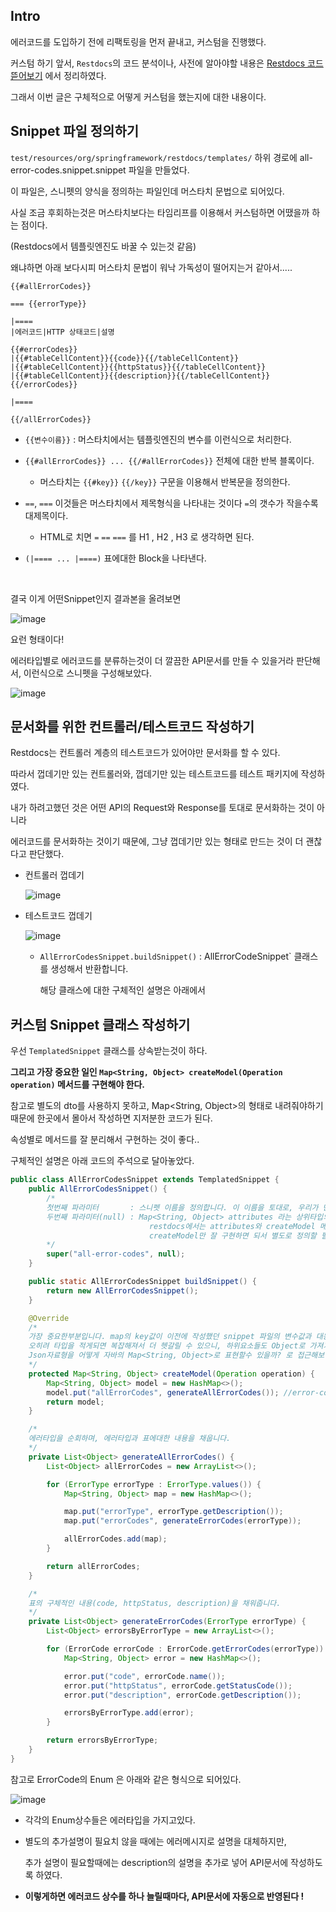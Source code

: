 ## Intro

에러코드를 도입하기 전에 리팩토링을 먼저 끝내고, 커스텀을 진행했다.

커스텀 하기 앞서, `Restdocs`의 코드 분석이나, 사전에 알아야할 내용은 [Restdocs 코드 뜯어보기](https://github.com/gomudayya/DevelopNote/blob/main/Spring/Restdocs/Restdocs%20%EC%BD%94%EB%93%9C%20%EB%9C%AF%EC%96%B4%EB%B3%B4%EA%B8%B0.md) 에서 정리하였다.

그래서 이번 글은 구체적으로 어떻게 커스텀을 했는지에 대한 내용이다.

## Snippet 파일 정의하기

`test/resources/org/springframework/restdocs/templates/` 하위 경로에 all-error-codes.snippet.snippet 파일을 만들었다.

이 파일은, 스니펫의 양식을 정의하는 파일인데 머스타치 문법으로 되어있다.

사실 조금 후회하는것은 머스타치보다는 타임리프를 이용해서 커스텀하면 어땠을까 하는 점이다.

(Restdocs에서 템플릿엔진도 바꿀 수 있는것 같음)

왜냐하면 아래 보다시피 머스타치 문법이 워낙 가독성이 떨어지는거 같아서.....

```
{{#allErrorCodes}}

=== {{errorType}}

|====
|에러코드|HTTP 상태코드|설명

{{#errorCodes}}
|{{#tableCellContent}}{{code}}{{/tableCellContent}}
|{{#tableCellContent}}{{httpStatus}}{{/tableCellContent}}
|{{#tableCellContent}}{{description}}{{/tableCellContent}}
{{/errorCodes}}

|====

{{/allErrorCodes}}
```

- `{{변수이름}}` : 머스타치에서는 템플릿엔진의 변수를 이런식으로 처리한다.

- `{{#allErrorCodes}} ... {{/#allErrorCodes}}` 전체에 대한 반복 블록이다.

  - 머스타치는 `{{#key}}` `{{/key}}` 구문을 이용해서 반복문을 정의한다.
 
- `==`, `===` 이것들은 머스타치에서 제목형식을 나타내는 것이다 `=`의 갯수가 작을수록 대제목이다.

  - HTML로 치면 `=` `==` `===` 를 H1 , H2 , H3 로 생각하면 된다.
    
- `(|==== ... |====)` 표에대한 Block을 나타낸다.

<br>

결국 이게 어떤Snippet인지 결과본을 올려보면

![image](https://github.com/gomudayya/DevelopNote/assets/129571789/c6c2d956-3210-44a4-a672-e5d17bd649a8)

요런 형태이다!

에러타입별로 에러코드를 분류하는것이 더 깔끔한 API문서를 만들 수 있을거라 판단해서, 이런식으로 스니펫을 구성해보았다.

![image](https://github.com/gomudayya/DevelopNote/assets/129571789/a6cca542-bd23-42b5-b6ba-66f71e714998)

## 문서화를 위한 컨트롤러/테스트코드 작성하기

Restdocs는 컨트롤러 계층의 테스트코드가 있어야만 문서화를 할 수 있다.

따라서 껍데기만 있는 컨트롤러와, 껍데기만 있는 테스트코드를 테스트 패키지에 작성하였다. 

내가 하려고했던 것은 어떤 API의 Request와 Response를 토대로 문서화하는 것이 아니라

에러코드를 문서화하는 것이기 때문에, 그냥 껍데기만 있는 형태로 만드는 것이 더 괜찮다고 판단했다.

- 컨트롤러 껍데기

  ![image](https://github.com/gomudayya/DevelopNote/assets/129571789/3885c5df-2652-4b0e-a871-fc77ff91267c)

- 테스트코드 껍데기

  ![image](https://github.com/gomudayya/DevelopNote/assets/129571789/de1b7205-6630-48e5-9ad8-4fcf9c7e9952)

  - `AllErrorCodesSnippet.buildSnippet()` : AllErrorCodeSnippet` 클래스를 생성해서 반환합니다.

     해당 클래스에 대한 구체적인 설명은 아래에서
    

## 커스텀 Snippet 클래스 작성하기

우선 `TemplatedSnippet` 클래스를 상속받는것이 하다.

**그리고 가장 중요한 일인 `Map<String, Object> createModel(Operation operation)` 메서드를 구현해야 한다.**

참고로 별도의 dto를 사용하지 못하고, Map<String, Object>의 형태로 내려줘야하기 때문에 한곳에서 몰아서 작성하면 지저분한 코드가 된다.

속성별로 메서드를 잘 분리해서 구현하는 것이 좋다..

구체적인 설명은 아래 코드의 주석으로 달아놓았다.

```java
public class AllErrorCodesSnippet extends TemplatedSnippet {
    public AllErrorCodesSnippet() {
        /*
        첫번째 파라미터       : 스니펫 이름을 정의합니다. 이 이름을 토대로, 우리가 만든 경로의 .snippet 파일을 찾아갑니다.
        두번째 파라미터(null) : Map<String, Object> attributes 라는 상위타입의 멤버변수를 초기화합니다.
                               restdocs에서는 attributes와 createModel 메서드의 반환결과를 합쳐서 템플릿을 렌더링합니다.
                               createModel만 잘 구현하면 되서 별도로 정의할 필요는 없습니다.
        */
        super("all-error-codes", null); 
    }

    public static AllErrorCodesSnippet buildSnippet() {
        return new AllErrorCodesSnippet();
    }

    @Override
    /*
    가장 중요한부분입니다. map의 key값이 이전에 작성했던 snippet 파일의 변수값과 대응됩니다.
    오히려 타입을 적게되면 복잡해져서 더 헷갈릴 수 있으니, 하위요소들도 Object로 가져가는것이 더 좋습니다.
    Json자료형을 어떻게 자바의 Map<String, Object>로 표현할수 있을까? 로 접근해보면 한결 헷갈리지 않고 작성할 수 있습니다.
    */
    protected Map<String, Object> createModel(Operation operation) {
        Map<String, Object> model = new HashMap<>();
        model.put("allErrorCodes", generateAllErrorCodes()); //error-codes.snippet의 {{allErrorCodes}} 에 대응되는 Map 자료형을 만듭니다. 머스타치 문법 참고.
        return model;
    }

    /*
    에러타입을 순회하며, 에러타입과 표에대한 내용을 채웁니다.
    */
    private List<Object> generateAllErrorCodes() {
        List<Object> allErrorCodes = new ArrayList<>();

        for (ErrorType errorType : ErrorType.values()) {
            Map<String, Object> map = new HashMap<>();

            map.put("errorType", errorType.getDescription());
            map.put("errorCodes", generateErrorCodes(errorType));

            allErrorCodes.add(map);
        }

        return allErrorCodes;
    }

    /*
    표의 구체적인 내용(code, httpStatus, description)을 채워줍니다. 
    */
    private List<Object> generateErrorCodes(ErrorType errorType) {
        List<Object> errorsByErrorType = new ArrayList<>();

        for (ErrorCode errorCode : ErrorCode.getErrorCodes(errorType)) {
            Map<String, Object> error = new HashMap<>();

            error.put("code", errorCode.name());
            error.put("httpStatus", errorCode.getStatusCode());
            error.put("description", errorCode.getDescription());

            errorsByErrorType.add(error);
        }

        return errorsByErrorType;
    }
}
```

참고로 ErrorCode의 Enum 은 아래와 같은 형식으로 되어있다.

![image](https://github.com/gomudayya/DevelopNote/assets/129571789/d6db46b0-fe3a-4eb0-a4e9-2c6c7c2432b6)

- 각각의 Enum상수들은 에러타입을 가지고있다.

- 별도의 추가설명이 필요치 않을 때에는 에러메시지로 설명을 대체하지만,

  추가 설명이 필요할때에는 description의 설명을 추가로 넣어 API문서에 작성하도록 하였다.

- **이렇게하면 에러코드 상수를 하나 늘릴때마다, API문서에 자동으로 반영된다 !**
